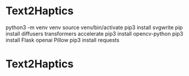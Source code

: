 # Text2Haptics
python3 -m venv venv
source venv/bin/activate
pip3 install svgwrite
pip install diffusers transformers accelerate
pip3 install opencv-python
pip3 install Flask openai Pillow
pip3 install requests
# Text2Haptics
